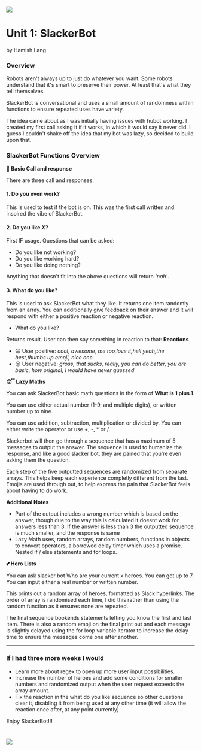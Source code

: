 # ![](https://i.pinimg.com/236x/28/92/73/2892734ea4a41e25c9c93bcce990e53c--lol-quotes-daily-quotes.jpg) 

# Unit 1: SlackerBot 
by Hamish Lang

### Overview

Robots aren't always up to just do whatever you want. Some robots understand that it's smart to preserve their power. At least that's what they tell themselves.

SlackerBot is conversational and uses a small amount of randomness within functions to ensure repeated uses have variety. 

The idea came about as I was initially having issues with hubot working. I created my first call asking it if it works, in which it would say it never did. I guess I couldn't shake off the idea that my bot was lazy, so decided to build upon that. 

### SlackerBot Functions Overview

__:raising_hand: Basic Call and response__

There are three call and responses:

#### 1. Do you even work?

This is used to test if the bot is on. This was the first call written and inspired the vibe of SlackerBot.

#### 2. Do you like _X_?

First IF usage. Questions that can be asked:
- Do you like not working?
- Do you like working hard?
- Do you like doing nothing?

Anything that doesn't fit into the above questions will return _'nah'_.

#### 3. What do you like?

This is used to ask SlackerBot what they like. It returns one item randomly from an array. You can additionally give feedback on their answer and it will respond with either a positive reaction or negative reaction.

- What do you like? 

Returns result. User can then say something in reaction to that:
**Reactions**
- :smiley: User positive: _cool, awesome, me too,love it,hell yeah,the best,thumbs up emoji, nice one._
- :unamused: User negative: _gross, that sucks, really, you can do better, you are basic, how original, I would have never guessed_

__:sleeping: Lazy Maths__

You can ask SlackerBot basic math questions in the form of **What is 1 plus 1**.

You can use either actual number (1-9, and multiple digits), or written number up to nine. 

You can use addition, subtraction, multiplication or divided by. You can either write the operator or use +, -, * or /.

Slackerbot will then go through a sequence that has a maximum of 5 messages to output the answer. The sequence is used to humanize the response, and like a good slacker bot, they are pained that you're even asking them the question.

Each step of the five outputted sequences are randomized from separate arrays. This helps keep each experience completly different from the last. Emojis are used through out, to help express the pain that SlackerBot feels about having to do work. 

**Additional Notes**
- Part of the output includes a wrong number which is based on the answer, though due to the way this is calculated it doesnt work for answers less than 3. If the answer is less than 3 the outputted sequence is much smaller, and the response is same
- Lazy Math uses, random arrays, random numbers, functions in objects to convert operators, a borrowed delay timer which uses a promise. Nested if / else statements and for loops. 

__:two_hearts: Hero Lists__

You can ask slacker bot Who are your current x heroes. You can got up to 7. You can input either a real number or written number. 

This prints out a random array of heroes, formatted as Slack hyperlinks. The order of array is randomised each time, I did this rather than using the random function as it ensures none are repeated.

The final sequence bookends statements letting you know the first and last item. There is also a random emoji on the final print out and each message is slightly delayed using the for loop variable iterator to increase the delay time to ensure the messages come one after another. 

---

### If I had three more weeks I would


* Learn more about regex to open up more user input possibilities.
* Increase the number of heroes and add some conditions for smaller numbers and randomized output when the user request exceeds the array amount.
* Fix the reaction in the what do you like sequence so other questions clear it, disabling it from being used at any other time (it will allow the reaction once after, at any point currently)

Enjoy SlackerBot!!!

# ![](https://www.denofgeek.com/wp-content/uploads/2019/01/brooklyn-nine-nine-hitchcock-scully-s6e2.jpg) 

